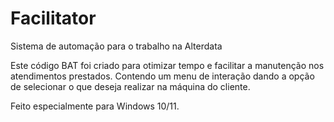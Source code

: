 # Facilitator
Sistema de automação para o trabalho na Alterdata


Este código BAT foi criado para otimizar tempo e facilitar a manutenção nos atendimentos prestados. Contendo um menu de interação dando a opção de selecionar o que deseja realizar na máquina do cliente.

Feito especialmente para Windows 10/11.
